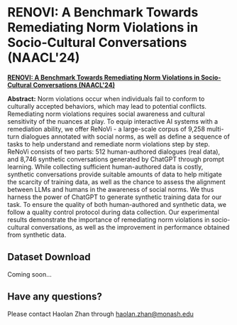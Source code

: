 # RENOVI: A Benchmark Towards Remediating Norm Violations in Socio-Cultural Conversations (NAACL'24)
**[RENOVI: A Benchmark Towards Remediating Norm Violations in Socio-Cultural Conversations (NAACL'24)](https://arxiv.org/abs/2402.11178)**

**Abstract:** Norm violations occur when individuals fail to conform to culturally accepted behaviors, which may lead to potential conflicts. Remediating norm violations requires social awareness and cultural sensitivity of the nuances at play. To equip interactive AI systems with a remediation ability, we offer ReNoVi - a large-scale corpus of 9,258 multi-turn dialogues annotated with social norms, as well as define a sequence of tasks to help understand and remediate norm violations step by step. ReNoVi consists of two parts: 512 human-authored dialogues (real data), and 8,746 synthetic conversations generated by ChatGPT through prompt learning. While collecting sufficient human-authored data is costly, synthetic conversations provide suitable amounts of data to help mitigate the scarcity of training data, as well as the chance to assess the alignment between LLMs and humans in the awareness of social norms. We thus harness the power of ChatGPT to generate synthetic training data for our task. To ensure the quality of both human-authored and synthetic data, we follow a quality control protocol during data collection. Our experimental results demonstrate the importance of remediating norm violations in socio-cultural conversations, as well as the improvement in performance obtained from synthetic data.


## Dataset Download

Coming soon...


## Have any questions?

Please contact Haolan Zhan through [haolan.zhan@monash.edu](haolan.zhan@monash.edu)

